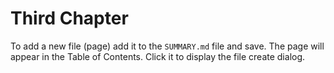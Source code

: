 # Third Chapter

To add a new file (page) add it to the `SUMMARY.md` file and save. The page will appear in the Table of Contents. Click it to display the file create dialog.

